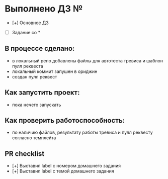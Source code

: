 # Выполнено ДЗ №

 - [+] Основное ДЗ
 - [ ] Задание со *

## В процессе сделано:
 - в локальный репо добавлены файлы для автотеста тревиса и шаблон пулл реквеста
 - локальный коммит запушен в ориджин
 - создан пулл реквест

## Как запустить проект:
 - пока нечего запускать

## Как проверить работоспособность:
 - по наличию файлов, результату работы тревиса и пулл реквесту согласно темплейта

## PR checklist
 - [+] Выставил label с номером домашнего задания
 - [+] Выставил label с темой домашнего задания